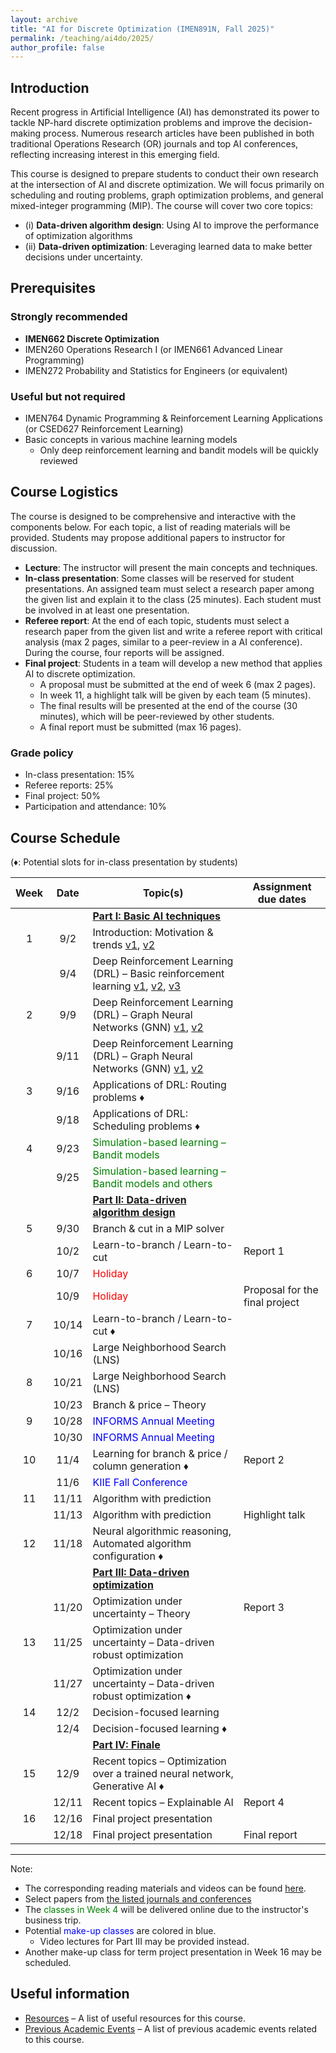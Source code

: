 ```yaml
---
layout: archive
title: "AI for Discrete Optimization (IMEN891N, Fall 2025)"
permalink: /teaching/ai4do/2025/
author_profile: false
---
```

## Introduction

Recent progress in Artificial Intelligence (AI) has demonstrated its power to tackle NP-hard discrete optimization problems and improve the decision-making process. Numerous research articles have been published in both traditional Operations Research (OR) journals and top AI conferences, reflecting increasing interest in this emerging field.

This course is designed to prepare students to conduct their own research at the intersection of AI and discrete optimization. We will focus primarily on scheduling and routing problems, graph optimization problems, and general mixed-integer programming (MIP). The course will cover two core topics:

* (i) **Data-driven algorithm design**: Using AI to improve the performance of optimization algorithms
* (ii) **Data-driven optimization**: Leveraging learned data to make better decisions under uncertainty.

## Prerequisites

### Strongly recommended

* **IMEN662 Discrete Optimization**
* IMEN260 Operations Research I (or IMEN661 Advanced Linear Programming)
* IMEN272 Probability and Statistics for Engineers (or equivalent)

### Useful but not required

* IMEN764 Dynamic Programming & Reinforcement Learning Applications (or CSED627 Reinforcement Learning)
* Basic concepts in various machine learning models
  * Only deep reinforcement learning and bandit models will be quickly reviewed

## Course Logistics

The course is designed to be comprehensive and interactive with the components below. For each topic, a list of reading materials will be provided. Students may propose additional papers to instructor for discussion.

* **Lecture**: The instructor will present the main concepts and techniques.
* **In-class presentation**: Some classes will be reserved for student presentations. An assigned team must select a research paper among the given list and explain it to the class (25 minutes). Each student must be involved in at least one presentation.
* **Referee report**: At the end of each topic, students must select a research paper from the given list and write a referee report with critical analysis (max 2 pages, similar to a peer-review in a AI conference). During the course, four reports will be assigned.
* **Final project**: Students in a team will develop a new method that applies AI to discrete optimization.
  * A proposal must be submitted at the end of week 6 (max 2 pages).
  * In week 11, a highlight talk will be given by each team (5 minutes).
  * The final results will be presented at the end of the course (30 minutes), which will be peer-reviewed by other students.
  * A final report must be submitted (max 16 pages).

### Grade policy

* In-class presentation: 15%
* Referee reports: 25%
* Final project: 50%
* Participation and attendance: 10%

## Course Schedule

(♦: Potential slots for in-class presentation by students)

| Week  | Date  | Topic(s)                                                                                                                                                                                                                 | Assignment due dates           |
| :---: | :---: | ------------------------------------------------------------------------------------------------------------------------------------------------------------------------------------------------------------------------ | ------------------------------ |
|       |       | [**Part I: Basic AI techniques**](/teaching/ai4do/2025/reading-list/#part-1)                                                                                                                                             |                                |
|   1   |  9/2  | Introduction: Motivation & trends [v1](https://www.youtube.com/watch?v=bi16pVVW52U), [v2](https://www.youtube.com/watch?v=_vN3pwB-PKI)                                                                                   |                                |
|       |  9/4  | Deep Reinforcement Learning (DRL) – Basic reinforcement learning [v1](https://www.youtube.com/watch?v=tutlI9YzJ2g), [v2](https://www.youtube.com/watch?v=MH4yvtgAR-4), [v3](https://www.youtube.com/watch?v=RU9uTa_-ZOw) |                                |
|   2   |  9/9  | Deep Reinforcement Learning (DRL) – Graph Neural Networks (GNN) [v1](https://youtu.be/247Mkqj_wRM), [v2](https://www.youtube.com/watch?v=ew1cnUjRgl4)                                                                    |                                |
|       | 9/11  | Deep Reinforcement Learning (DRL) – Graph Neural Networks (GNN) [v1](https://www.youtube.com/watch?v=8owQBFAHw7E), [v2](https://www.youtube.com/watch?v=14R3kkO1jSY)                                                     |                                |
|   3   | 9/16  | Applications of DRL: Routing problems ♦                                                                                                                                                                                  |                                |
|       | 9/18  | Applications of DRL: Scheduling problems ♦                                                                                                                                                                               |                                |
|   4   | 9/23  | <span style="color:green;">Simulation-based learning – Bandit models</span>                                                                                                                                              |                                |
|       | 9/25  | <span style="color:green;">Simulation-based learning – Bandit models and others</span>                                                                                                                                   |                                |
|       |       | [**Part II: Data-driven algorithm design**](/teaching/ai4do/2025/reading-list/#part-2)                                                                                                                                   |                                |
|   5   | 9/30  | Branch & cut in a MIP solver                                                                                                                                                                                             |                                |
|       | 10/2  | Learn-to-branch / Learn-to-cut                                                                                                                                                                                           | Report 1                       |
|   6   | 10/7  | <span style="color:red;">Holiday</span>                                                                                                                                                                                  |                                |
|       | 10/9  | <span style="color:red;">Holiday</span>                                                                                                                                                                                  | Proposal for the final project |
|   7   | 10/14 | Learn-to-branch / Learn-to-cut  ♦                                                                                                                                                                                        |                                |
|       | 10/16 | Large Neighborhood Search (LNS)                                                                                                                                                                                          |                                |
|   8   | 10/21 | Large Neighborhood Search (LNS)                                                                                                                                                                                          |                                |
|       | 10/23 | Branch & price – Theory                                                                                                                                                                                                  |                                |
|   9   | 10/28 | <span style="color:blue;"> INFORMS Annual Meeting  </span>                                                                                                                                                               |                                |
|       | 10/30 | <span style="color:blue;"> INFORMS Annual Meeting  </span>                                                                                                                                                               |                                |
|  10   | 11/4  | Learning for branch & price / column generation  ♦                                                                                                                                                                       | Report 2                       |
|       | 11/6  | <span style="color:blue;"> KIIE Fall Conference  </span>                                                                                                                                                                 |                                |
|  11   | 11/11 | Algorithm with prediction                                                                                                                                                                                                |                                |
|       | 11/13 | Algorithm with prediction                                                                                                                                                                                                | Highlight talk                 |
|  12   | 11/18 | Neural algorithmic reasoning, Automated algorithm configuration  ♦                                                                                                                                                       |                                |
|       |       | [**Part III: Data-driven optimization**](/teaching/ai4do/2025/reading-list/#part-3)                                                                                                                                      |                                |
|       | 11/20 | Optimization under uncertainty – Theory                                                                                                                                                                                  | Report 3                       |
|  13   | 11/25 | Optimization under uncertainty – Data-driven robust optimization                                                                                                                                                         |                                |
|       | 11/27 | Optimization under uncertainty – Data-driven robust optimization  ♦                                                                                                                                                      |                                |
|  14   | 12/2  | Decision-focused learning                                                                                                                                                                                                |                                |
|       | 12/4  | Decision-focused learning  ♦                                                                                                                                                                                             |                                |
|       |       | [**Part IV: Finale**](/teaching/ai4do/2025/reading-list/#part-4)                                                                                                                                                         |                                |
|  15   | 12/9  | Recent topics – Optimization over a trained neural network, Generative AI  ♦                                                                                                                                             |                                |
|       | 12/11 | Recent topics – Explainable AI                                                                                                                                                                                           | Report 4                       |
|  16   | 12/16 | Final project presentation                                                                                                                                                                                               |                                |
|       | 12/18 | Final project presentation                                                                                                                                                                                               | Final report                   |

---

Note:

* The corresponding reading materials and videos can be found [here](/teaching/ai4do/2025/reading-list).
* Select papers from [the listed journals and conferences](/teaching/ai4do/2025/journal-list)
* The <span style="color:green;">classes in Week 4</span> will be delivered online due to the instructor's business trip.
* Potential <span style="color:blue;">make-up classes</span> are colored in blue.
  * Video lectures for Part III may be provided instead.
* Another make-up class for term project presentation in Week 16 may be scheduled.

## Useful information

* [Resources](/teaching/ai4do/2025/resources) – A list of useful resources for this course.
* [Previous Academic Events](/teaching/ai4do/2025/previous-academic-events) – A list of previous academic events related to this course.
